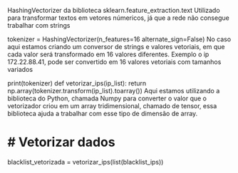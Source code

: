 HashingVectorizer da biblioteca  sklearn.feature_extraction.text
Utilizado para transformar textos em vetores númericos, já que a rede não consegue trabalhar com strings

tokenizer = HashingVectorizer(n_features=16 alternate_sign=False)
No caso aqui estamos criando um conversor de strings e valores vetoriais, em que cada valor será transformado em 16 valores diferentes. Exemplo o ip 172.22.88.41, pode ser convertido em 16 valores vetoriais com tamanhos variados

print(tokenizer)
def vetorizar_ips(ip_list):
    return np.array(tokenizer.transform(ip_list).toarray())
    Aqui estamos utilizando a biblioteca do Python, chamada Numpy para converter o valor que o vetorizador criou em um array tridimensional, chamado de tensor, essa biblioteca ajuda a trabalhar com esse tipo de dimensão de array.

# # Vetorizar dados
blacklist_vetorizada = vetorizar_ips(list(blacklist_ips))